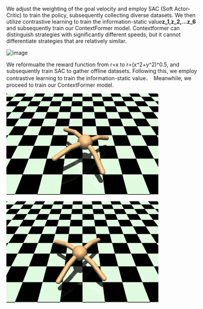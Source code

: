 

We adjust the weighting of the goal velocity and employ SAC (Soft Actor-Critic) to train the policy, subsequently collecting diverse datasets. We then utilize contrastive learning to train the information-static value**z_1,z_2,...z_6** and subsequently train our ContextFormer model. Contextformer can distinguish strategies with significantly different speeds, but it cannot differentiate strategies that are relatively similar.

![image](https://github.com/ContextFormer/render/blob/main/che_multi_velocity.png)

We reformualte the reward function from r=x to r=(x^2+y^2)^0.5, and subsequently train SAC to gather offline datasets. Following this, we employ contrastive learning to train the information-static value．　Meanwhile, we proceed to train our ContextFormer model. 

![image](https://github.com/ContextFormer/render/blob/main/ant_left.png)

![image](https://github.com/ContextFormer/render/blob/main/ant_left_sourth.png)

